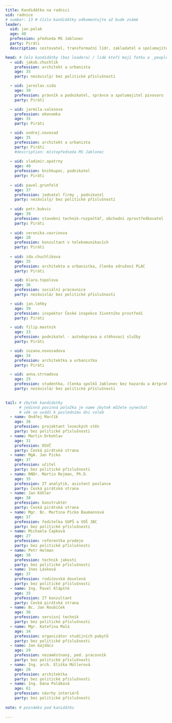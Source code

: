 ```yaml
---
title: Kandidátka na radnici
uid: radnice
# number: 13 # číslo kandidátky odkomentujte až bude známé
leader:
  uid: jan.polak
  age: 40
  profession: předseda MS Jablonec
  party: Piráti
  description: cestovatel, transformační lídr, zakladatel a spolumajitel studijní a cestovní agentury # zobrazuje se v komunalni-volby

head: # čelo kandidátky (bez leadera) / lidé kteří mají fotku a _people/jmeno.md
  - uid: jakub.chuchlik
    profession: architekt a urbanista
    age: 35
    party: nezávislý/ bez politické příslušnosti

  - uid: jaroslav.sida
    age: 39
    profession: právník a podnikatel, správce a spolumajitel pivovaru
    party: Piráti

  - uid: jarmila.valesova
    profession: ekonomka
    age: 35
    party: Piráti

  - uid: ondrej.novosad
    age: 35
    profession: architekt a urbanista
    party: Piráti
    #description: místopředseda MS Jablonec
    
  - uid: vladimir.opatrny
    age: 40
    profession: knihkupec, podnikatel
    party: Piráti
    
  - uid: pavel.grunfeld
    age: 37
    profession: jednatel firmy , podnikatel
    party: nezávislý/ bez politické příslušnosti
    
  - uid: petr.bukvic
    age: 39
    profession: stavební technik-rozpočtář, obchodní zprostředkovatel
    party: Piráti
    
  - uid: veronika.vavrinova
    age: 28
    profession: konzultant v telekomunikacích
    party: Piráti
    
  - uid: ida.chuchlikova
    age: 35
    profession: architekta a urbanistka, členka sdružení PLAC
    party: Piráti

  - uid: klara.topolova
    age: 36
    profession: sociální pracovnice
    party: nezávislá/ bez politické příslušnosti

  - uid: jan.lehky
    age: 39
    profession: inspektor České inspekce životního prostředí
    party: Piráti

  - uid: filip.mastnik
    age: 33
    profession: podnikatel - autodoprava a stěhovací služby
    party: Piráti

  - uid: zuzana.novosadova
    age: 34
    profession: architektka a urbanistka
    party: Piráti

  - uid: anna.strnadova
    age: 25
    profession: studentka, členka spolků Jablonec bez hazardu a ArtproProstor
    party: nezávislá/ bez politické příslušnosti

    
tail: # zbytek kandidatky
      # jedinná povinná položka je name zbytek můžete vynechat
      # věk se uvádí k poslednímu dni voleb
  - name: Ondřej Marčík
    age: 36
    profession: projektant lezeckých stěn
    party: bez politické příslušnosti
  - name: Martin Drbohlav
    age: 31
    profession: OSVČ
    party: Česká pirátská strana
  - name: MgA. Jan Picko
    age: 37
    profession: učitel
    party: bez politické příslušnosti
  - name: RNDr. Martin Rejman, Ph.D.
    age: 35
    profession: IT analytik, asistent poslance
    party: Česká pirátská strana
  - name: Jan Köhler
    age: 38
    profession: konstruktér
    party: Česká pirátská strana
  - name: Mgr. Bc. Martina Picko Baumannová
    age: 37
    profession: ředitelka SUPŠ a VOŠ JBC 
    party: bez politické příslušnosti
  - name: Michaela Čapková
    age: 27
    profession: referentka prodeje
    party: bez politické příslušnosti
  - name: Petr Holman
    age: 36
    profession: technik jakosti
    party: bez politické příslušnosti
  - name: Ines Lásková
    age: 37
    profession: rodičovská dovolená
    party: bez politické příslušnosti
  - name: Ing. Pavel Klápště
    age: 35
    profession: IT konzultant
    party: Česká pirátská strana
  - name: Bc. Jan Roubíček
    age: 36
    profession: servisní technik
    party: bez politické příslušnosti
  - name: Mgr. Kateřina Malá
    age: 34
    profession: organizátor studijních pobytů
    party: bez politické příslušnosti
  - name: Jan Gajdács
    age: 29
    profession: nezaměstnaný, ped. pracovník
    party: bez politické příslušnosti
  - name: Ing. arch. Eliška Müllerová
    age: 26
    profession: architektka
    party: bez politické příslušnosti
  - name: Ing. Dana Poláková
    age: 61
    profession: návrhy interiérů
    party: bez politické příslušnosti
      
note: # poznámka pod kanidátku
    
---
```

